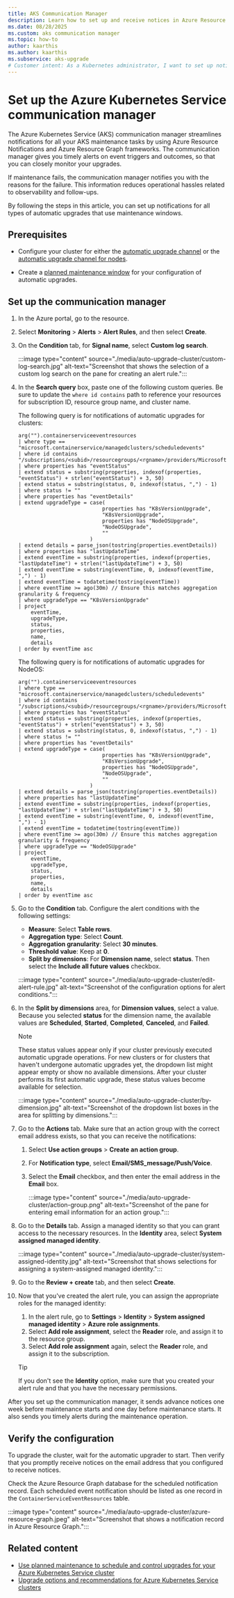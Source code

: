```yaml
---
title: AKS Communication Manager
description: Learn how to set up and receive notices in Azure Resource Notifications for Azure Kubernetes Service maintenance events.
ms.date: 08/28/2025
ms.custom: aks communication manager
ms.topic: how-to
author: kaarthis
ms.author: kaarthis
ms.subservice: aks-upgrade
# Customer intent: As a Kubernetes administrator, I want to set up notifications for AKS maintenance events so that I can receive timely alerts and reduce operational issues related to monitoring upgrades and failures.
---
```


# Set up the Azure Kubernetes Service communication manager

The Azure Kubernetes Service (AKS) communication manager streamlines notifications for all your AKS maintenance tasks by using Azure Resource Notifications and Azure Resource Graph frameworks. The communication manager gives you timely alerts on event triggers and outcomes, so that you can closely monitor your upgrades.

If maintenance fails, the communication manager notifies you with the reasons for the failure. This information reduces operational hassles related to observability and follow-ups.

By following the steps in this article, you can set up notifications for all types of automatic upgrades that use maintenance windows.

## Prerequisites

- Configure your cluster for either the [automatic upgrade channel][aks-auto-upgrade] or the [automatic upgrade channel for nodes][aks-node-auto-upgrade].

- Create a [planned maintenance window][planned-maintenance] for your configuration of automatic upgrades.

## Set up the communication manager

1. In the Azure portal, go to the resource.

1. Select **Monitoring** > **Alerts** > **Alert Rules**, and then select **Create**.

1. On the **Condition** tab, for **Signal name**, select **Custom log search**.

   :::image type="content" source="./media/auto-upgrade-cluster/custom-log-search.jpg" alt-text="Screenshot that shows the selection of a custom log search on the pane for creating an alert rule.":::

1. In the **Search query** box, paste one of the following custom queries. Be sure to update the `where id contains` path to reference your resources for subscription ID, resource group name, and cluster name.

   The following query is for notifications of automatic upgrades for clusters:

   ```console
   arg("").containerserviceeventresources
   | where type == "microsoft.containerservice/managedclusters/scheduledevents"
   | where id contains "/subscriptions/<subid>/resourcegroups/<rgname>/providers/Microsoft.ContainerService/managedClusters/<clustername>"
   | where properties has "eventStatus"
   | extend status = substring(properties, indexof(properties, "eventStatus") + strlen("eventStatus") + 3, 50)
   | extend status = substring(status, 0, indexof(status, ",") - 1)
   | where status != ""
   | where properties has "eventDetails"
   | extend upgradeType = case(
                              properties has "K8sVersionUpgrade",
                              "K8sVersionUpgrade",
                              properties has "NodeOSUpgrade",
                              "NodeOSUpgrade",
                              ""
                          )
   | extend details = parse_json(tostring(properties.eventDetails))
   | where properties has "lastUpdateTime"
   | extend eventTime = substring(properties, indexof(properties, "lastUpdateTime") + strlen("lastUpdateTime") + 3, 50)
   | extend eventTime = substring(eventTime, 0, indexof(eventTime, ",") - 1)
   | extend eventTime = todatetime(tostring(eventTime))
   | where eventTime >= ago(30m) // Ensure this matches aggregation granularity & frequency
   | where upgradeType == "K8sVersionUpgrade"
   | project
       eventTime,
       upgradeType,
       status,
       properties,
       name,
       details
   | order by eventTime asc
   ```

   The following query is for notifications of automatic upgrades for NodeOS:

   ```console
   arg("").containerserviceeventresources
   | where type == "microsoft.containerservice/managedclusters/scheduledevents"
   | where id contains "/subscriptions/<subid>/resourcegroups/<rgname>/providers/Microsoft.ContainerService/managedClusters/<clustername>"
   | where properties has "eventStatus"
   | extend status = substring(properties, indexof(properties, "eventStatus") + strlen("eventStatus") + 3, 50)
   | extend status = substring(status, 0, indexof(status, ",") - 1)
   | where status != ""
   | where properties has "eventDetails"
   | extend upgradeType = case(
                              properties has "K8sVersionUpgrade",
                              "K8sVersionUpgrade",
                              properties has "NodeOSUpgrade",
                              "NodeOSUpgrade",
                              ""
                          )
   | extend details = parse_json(tostring(properties.eventDetails))
   | where properties has "lastUpdateTime"
   | extend eventTime = substring(properties, indexof(properties, "lastUpdateTime") + strlen("lastUpdateTime") + 3, 50)
   | extend eventTime = substring(eventTime, 0, indexof(eventTime, ",") - 1)
   | extend eventTime = todatetime(tostring(eventTime))
   | where eventTime >= ago(30m) // Ensure this matches aggregation granularity & frequency
   | where upgradeType == "NodeOSUpgrade"
   | project
       eventTime,
       upgradeType,
       status,
       properties,
       name,
       details
   | order by eventTime asc
   ```

1. Go to the **Condition** tab. Configure the alert conditions with the following settings:

   - **Measure**: Select **Table rows**.
   - **Aggregation type**: Select **Count**.
   - **Aggregation granularity**: Select **30 minutes**.
   - **Threshold value**: Keep at **0**.
   - **Split by dimensions**: For **Dimension name**, select **status**. Then select the **Include all future values** checkbox.

   :::image type="content" source="./media/auto-upgrade-cluster/edit-alert-rule.jpg" alt-text="Screenshot of the configuration options for alert conditions.":::

1. In the **Split by dimensions** area, for **Dimension values**, select a value. Because you selected **status** for the dimension name, the available values are **Scheduled**, **Started**, **Completed**, **Canceled**, and **Failed**.

   > [!NOTE]
   > These status values appear only if your cluster previously executed automatic upgrade operations. For new clusters or for clusters that haven't undergone automatic upgrades yet, the dropdown list might appear empty or show no available dimensions. After your cluster performs its first automatic upgrade, these status values become available for selection.

   :::image type="content" source="./media/auto-upgrade-cluster/by-dimension.jpg" alt-text="Screenshot of the dropdown list boxes in the area for splitting by dimensions.":::

1. Go to the **Actions** tab. Make sure that an action group with the correct email address exists, so that you can receive the notifications:

   1. Select **Use action groups** > **Create an action group**.
   1. For **Notification type**, select **Email/SMS_message/Push/Voice**.
   1. Select the **Email** checkbox, and then enter the email address in the **Email** box.

      :::image type="content" source="./media/auto-upgrade-cluster/action-group.png" alt-text="Screenshot of the pane for entering email information for an action group.":::

1. Go to the **Details** tab. Assign a managed identity so that you can grant access to the necessary resources. In the **Identity** area, select **System assigned managed identity**.

    :::image type="content" source="./media/auto-upgrade-cluster/system-assigned-identity.jpg" alt-text="Screenshot that shows selections for assigning a system-assigned managed identity.":::

1. Go to the **Review + create** tab, and then select **Create**.

1. Now that you've created the alert rule, you can assign the appropriate roles for the managed identity:

   1. In the alert rule, go to **Settings** > **Identity** > **System assigned managed identity** > **Azure role assignments**.
   1. Select **Add role assignment**, select the **Reader** role, and assign it to the resource group.
   1. Select **Add role assignment** again, select the **Reader** role, and assign it to the subscription.

    > [!TIP]
    > If you don't see the **Identity** option, make sure that you created your alert rule and that you have the necessary permissions.

After you set up the communication manager, it sends advance notices one week before maintenance starts and one day before maintenance starts. It also sends you timely alerts during the maintenance operation.

## Verify the configuration

To upgrade the cluster, wait for the automatic upgrader to start. Then verify that you promptly receive notices on the email address that you configured to receive notices.

Check the Azure Resource Graph database for the scheduled notification record. Each scheduled event notification should be listed as one record in the `ContainerServiceEventResources` table.

:::image type="content" source="./media/auto-upgrade-cluster/azure-resource-graph.jpeg" alt-text="Screenshot that shows a notification record in Azure Resource Graph.":::

## Related content

- [Use planned maintenance to schedule and control upgrades for your Azure Kubernetes Service cluster][planned-maintenance]
- [Upgrade options and recommendations for Azure Kubernetes Service clusters][upgrade-cluster]

<!-- LINKS - internal -->

[aks-auto-upgrade]: auto-upgrade-cluster.md
[aks-node-auto-upgrade]: auto-upgrade-node-os-image.md
[planned-maintenance]: planned-maintenance.md
[upgrade-cluster]: upgrade-cluster.md
